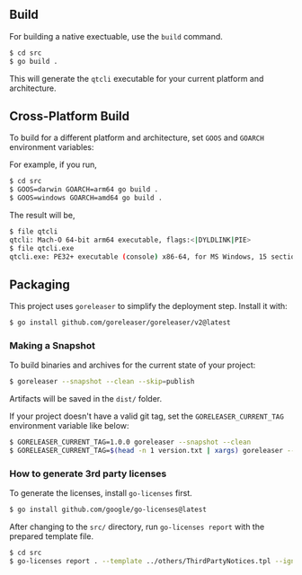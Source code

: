 ## Build

For building a native exectuable, use the `build` command.

```bash
$ cd src
$ go build .
```

This will generate the `qtcli` executable for your current platform and architecture.

## Cross-Platform Build

To build for a different platform and architecture, set `GOOS` and `GOARCH` environment variables:

For example, if you run,

```bash
$ cd src
$ GOOS=darwin GOARCH=arm64 go build .
$ GOOS=windows GOARCH=amd64 go build .
```

The result will be,

```bash
$ file qtcli
qtcli: Mach-O 64-bit arm64 executable, flags:<|DYLDLINK|PIE>
$ file qtcli.exe
qtcli.exe: PE32+ executable (console) x86-64, for MS Windows, 15 sections
```

## Packaging

This project uses `goreleaser` to simplify the deployment step. Install it with:

```bash
$ go install github.com/goreleaser/goreleaser/v2@latest
```

### Making a Snapshot

To build binaries and archives for the current state of your project:

```bash
$ goreleaser --snapshot --clean --skip=publish
```

Artifacts will be saved in the `dist/` folder.

If your project doesn't have a valid git tag,
set the `GORELEASER_CURRENT_TAG` environment variable like below:

```bash
$ GORELEASER_CURRENT_TAG=1.0.0 goreleaser --snapshot --clean
$ GORELEASER_CURRENT_TAG=$(head -n 1 version.txt | xargs) goreleaser --snapshot --clean
```

### How to generate 3rd party licenses

To generate the licenses, install `go-licenses` first.

```bash
$ go install github.com/google/go-licenses@latest
```

After changing to the `src/` directory, run `go-licenses report` with the prepared template file.

```bash
$ cd src
$ go-licenses report . --template ../others/ThirdPartyNotices.tpl --ignore qtcli > ../ThirdPartyNotices.txt
```
